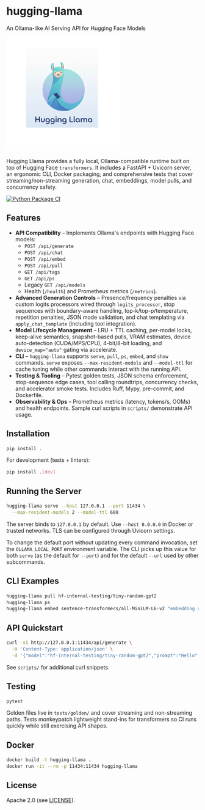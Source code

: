 # hugging-llama

An Ollama-like AI Serving API for Hugging Face Models

<img src="images/logo.png" alt="hugging llama logo" height="300">

Hugging Llama provides a fully local, Ollama-compatible runtime built on top of Hugging Face `transformers`. It includes a FastAPI + Uvicorn server, an ergonomic CLI, Docker packaging, and comprehensive tests that cover streaming/non-streaming generation, chat, embeddings, model pulls, and concurrency safety.

[![Python Package CI](https://github.com/faridani/hugging-llama/actions/workflows/python-tests.yml/badge.svg?branch=main)](https://github.com/faridani/hugging-llama/actions/workflows/python-tests.yml) 
## Features

- **API Compatibility** – Implements Ollama's endpoints with Hugging Face models:
  - `POST /api/generate`
  - `POST /api/chat`
  - `POST /api/embed`
  - `POST /api/pull`
  - `GET /api/tags`
  - `GET /api/ps`
  - Legacy `GET /api/models`
  - Health (`/health`) and Prometheus metrics (`/metrics`).
- **Advanced Generation Controls** – Presence/frequency penalties via custom logits processors wired through `logits_processor`, stop sequences with boundary-aware handling, top-k/top-p/temperature, repetition penalties, JSON mode validation, and chat templating via `apply_chat_template` (including tool integration).
- **Model Lifecycle Management** – LRU + TTL caching, per-model locks, keep-alive semantics, snapshot-based pulls, VRAM estimates, device auto-detection (CUDA/MPS/CPU), 4-bit/8-bit loading, and `device_map="auto"` gating via accelerate.
- **CLI** – `hugging-llama` supports `serve`, `pull`, `ps`, `embed`, and `show` commands. `serve` exposes `--max-resident-models` and `--model-ttl` for cache tuning while other commands interact with the running API.
- **Testing & Tooling** – Pytest golden tests, JSON schema enforcement, stop-sequence edge cases, tool calling roundtrips, concurrency checks, and accelerator smoke tests. Includes Ruff, Mypy, pre-commit, and Dockerfile.
- **Observability & Ops** – Prometheus metrics (latency, tokens/s, OOMs) and health endpoints. Sample curl scripts in `scripts/` demonstrate API usage.

## Installation

```bash
pip install .
```

For development (tests + linters):

```bash
pip install .[dev]
```

## Running the Server

```bash
hugging-llama serve --host 127.0.0.1 --port 11434 \
  --max-resident-models 2 --model-ttl 600
```

The server binds to `127.0.0.1` by default. Use `--host 0.0.0.0` in Docker or trusted networks. TLS can be configured through Uvicorn settings.

To change the default port without updating every command invocation, set the `OLLAMA_LOCAL_PORT`
environment variable. The CLI picks up this value for both `serve` (as the default for
`--port`) and for the default `--url` used by other subcommands.

## CLI Examples

```bash
hugging-llama pull hf-internal-testing/tiny-random-gpt2
hugging-llama ps
hugging-llama embed sentence-transformers/all-MiniLM-L6-v2 "embedding request"
```

## API Quickstart

```bash
curl -sS http://127.0.0.1:11434/api/generate \
  -H 'Content-Type: application/json' \
  -d '{"model":"hf-internal-testing/tiny-random-gpt2","prompt":"Hello","stream":false}'
```

See `scripts/` for additional curl snippets.

## Testing

```bash
pytest
```

Golden files live in `tests/golden/` and cover streaming and non-streaming paths. Tests monkeypatch lightweight stand-ins for transformers so CI runs quickly while still exercising API shapes.

## Docker

```bash
docker build -t hugging-llama .
docker run -it --rm -p 11434:11434 hugging-llama
```

## License

Apache 2.0 (see [LICENSE](LICENSE)).
